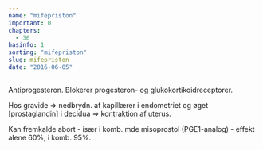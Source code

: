 ```yaml
---
name: "mifepriston"
important: 0
chapters:
  - 36
hasinfo: 1
sorting: "mifepriston"
slug: mifepriston
date: "2016-06-05"
---
```


Antiprogesteron. Blokerer progesteron- og glukokortikoidreceptorer.

Hos gravide => nedbrydn. af kapillærer i endometriet og øget [prostaglandin] i
decidua => kontraktion af uterus.

Kan fremkalde abort - især i komb. mde misoprostol (PGE1-analog) - effekt alene
60%, i komb. 95%.
